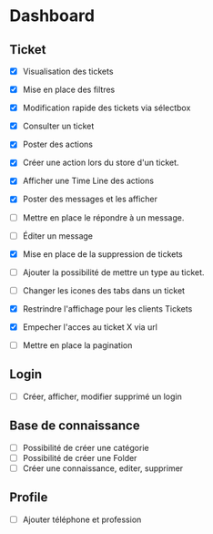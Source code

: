 # Dashboard
## Ticket
- [x] Visualisation des tickets 
- [x] Mise en place des filtres
- [x] Modification rapide des tickets via sélectbox
- [x] Consulter un ticket
- [x] Poster des actions
- [x] Créer une action lors du store d'un ticket.
- [x] Afficher une Time Line des actions
- [x] Poster des messages et les afficher
- [ ] Mettre en place le répondre à un message.
- [ ] Éditer un message 
- [x] Mise en place de la suppression de tickets 
- [ ] Ajouter la possibilité de mettre un type au ticket.
- [ ] Changer les icones des tabs dans un ticket
- [x] Restrindre l'affichage pour les clients Tickets
- [x] Empecher l'acces au ticket X via url
- [ ] Mettre en place la pagination


## Login
- [ ] Créer, afficher, modifier supprimé un login

## Base de connaissance
- [ ] Possibilité de créer une catégorie
- [ ] Possibilité de créer une Folder
- [ ] Créer une connaissance, editer, supprimer

## Profile
- [ ] Ajouter téléphone et profession
